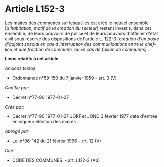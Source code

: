 # Article L152-3

Les maires des communes sur lesquelles est créé le nouvel ensemble [*d'habitation, motif de la création du secteur*] restent
investis, dans cet ensemble, de leurs pouvoirs de police et de leurs pouvoirs d'officier d'état civil sous réserve des
dispositions de l'article L. 122-3 [*création d'un poste d'adjoint spécial en cas d'interruption des communications entre le
chef-lieu et une fraction de commune, ou en cas de fusion de communes*] .

**Liens relatifs à cet article**

_Anciens textes_:

  - Ordonnance n°59-150 du 7 janvier 1959 - art. 3 (V)

_Codifié par_:

  - Décret n°77-90 1977-01-27

_Créé par_:

  - Décret n°77-90 1977-01-27 JORF et JONC 3 février 1977 date d'entrée en vigueur élection des maires

_Abrogé par_:

  - Loi n°96-142 du 21 février 1996 - art. 12 (V)

_Cite_:

  - CODE DES COMMUNES. - art. L122-3 (Ab)
